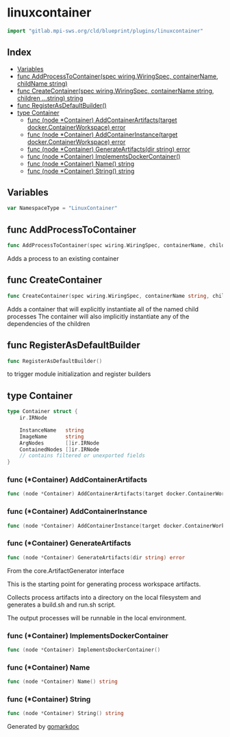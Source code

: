 <!-- Code generated by gomarkdoc. DO NOT EDIT -->

# linuxcontainer

```go
import "gitlab.mpi-sws.org/cld/blueprint/plugins/linuxcontainer"
```

## Index

- [Variables](<#variables>)
- [func AddProcessToContainer\(spec wiring.WiringSpec, containerName, childName string\)](<#AddProcessToContainer>)
- [func CreateContainer\(spec wiring.WiringSpec, containerName string, children ...string\) string](<#CreateContainer>)
- [func RegisterAsDefaultBuilder\(\)](<#RegisterAsDefaultBuilder>)
- [type Container](<#Container>)
  - [func \(node \*Container\) AddContainerArtifacts\(target docker.ContainerWorkspace\) error](<#Container.AddContainerArtifacts>)
  - [func \(node \*Container\) AddContainerInstance\(target docker.ContainerWorkspace\) error](<#Container.AddContainerInstance>)
  - [func \(node \*Container\) GenerateArtifacts\(dir string\) error](<#Container.GenerateArtifacts>)
  - [func \(node \*Container\) ImplementsDockerContainer\(\)](<#Container.ImplementsDockerContainer>)
  - [func \(node \*Container\) Name\(\) string](<#Container.Name>)
  - [func \(node \*Container\) String\(\) string](<#Container.String>)


## Variables

<a name="NamespaceType"></a>

```go
var NamespaceType = "LinuxContainer"
```

<a name="AddProcessToContainer"></a>
## func AddProcessToContainer

```go
func AddProcessToContainer(spec wiring.WiringSpec, containerName, childName string)
```

Adds a process to an existing container

<a name="CreateContainer"></a>
## func CreateContainer

```go
func CreateContainer(spec wiring.WiringSpec, containerName string, children ...string) string
```

Adds a container that will explicitly instantiate all of the named child processes The container will also implicitly instantiate any of the dependencies of the children

<a name="RegisterAsDefaultBuilder"></a>
## func RegisterAsDefaultBuilder

```go
func RegisterAsDefaultBuilder()
```

to trigger module initialization and register builders

<a name="Container"></a>
## type Container



```go
type Container struct {
    ir.IRNode

    InstanceName   string
    ImageName      string
    ArgNodes       []ir.IRNode
    ContainedNodes []ir.IRNode
    // contains filtered or unexported fields
}
```

<a name="Container.AddContainerArtifacts"></a>
### func \(\*Container\) AddContainerArtifacts

```go
func (node *Container) AddContainerArtifacts(target docker.ContainerWorkspace) error
```



<a name="Container.AddContainerInstance"></a>
### func \(\*Container\) AddContainerInstance

```go
func (node *Container) AddContainerInstance(target docker.ContainerWorkspace) error
```



<a name="Container.GenerateArtifacts"></a>
### func \(\*Container\) GenerateArtifacts

```go
func (node *Container) GenerateArtifacts(dir string) error
```

From the core.ArtifactGenerator interface

This is the starting point for generating process workspace artifacts.

Collects process artifacts into a directory on the local filesystem and generates a build.sh and run.sh script.

The output processes will be runnable in the local environment.

<a name="Container.ImplementsDockerContainer"></a>
### func \(\*Container\) ImplementsDockerContainer

```go
func (node *Container) ImplementsDockerContainer()
```



<a name="Container.Name"></a>
### func \(\*Container\) Name

```go
func (node *Container) Name() string
```



<a name="Container.String"></a>
### func \(\*Container\) String

```go
func (node *Container) String() string
```



Generated by [gomarkdoc](<https://github.com/princjef/gomarkdoc>)
